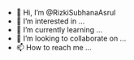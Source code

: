 - 👋 Hi, I’m @RizkiSubhanaAsrul
- 👀 I’m interested in ...
- 🌱 I’m currently learning ...
- 💞️ I’m looking to collaborate on ...
- 📫 How to reach me ...

<!---
RizkiSubhanaAsrul/RizkiSubhanaAsrul is a ✨ special ✨ repository because its `README.md` (this file) appears on your GitHub profile.
You can click the Preview link to take a look at your changes.
--->
